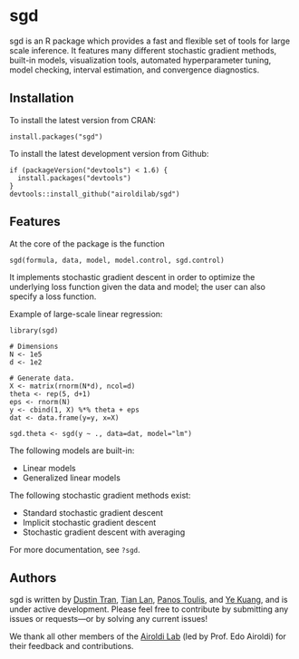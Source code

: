 # sgd

sgd is an R package which provides a fast and flexible set of tools for large
scale inference. It features many different stochastic gradient methods,
built-in models, visualization tools, automated hyperparameter tuning, model
checking, interval estimation, and convergence diagnostics.

## Installation
To install the latest version from CRAN:
```{R}
install.packages("sgd")
```

To install the latest development version from Github:
```{R}
if (packageVersion("devtools") < 1.6) {
  install.packages("devtools")
}
devtools::install_github("airoldilab/sgd")
```

## Features
At the core of the package is the function
```{R}
sgd(formula, data, model, model.control, sgd.control)
```
It implements stochastic gradient descent in order to optimize the underlying
loss function given the data and model; the user can also specify a loss function.

Example of large-scale linear regression:
```{R}
library(sgd)

# Dimensions
N <- 1e5
d <- 1e2

# Generate data.
X <- matrix(rnorm(N*d), ncol=d)
theta <- rep(5, d+1)
eps <- rnorm(N)
y <- cbind(1, X) %*% theta + eps
dat <- data.frame(y=y, x=X)

sgd.theta <- sgd(y ~ ., data=dat, model="lm")
```

The following models are built-in:
* Linear models
* Generalized linear models

The following stochastic gradient methods exist:
* Standard stochastic gradient descent
* Implicit stochastic gradient descent
* Stochastic gradient descent with averaging

For more documentation, see `?sgd`.

## Authors
sgd is written by [Dustin Tran](http://dustintran.com), [Tian
Lan](mailto:tianlan@g.harvard.edu), [Panos
Toulis](http://www.people.fas.harvard.edu/~ptoulis), and [Ye
Kuang](mailto:yekuang@g.harvard.edu), and is under active development. Please
feel free to contribute by submitting any issues or requests—or by solving any
current issues!

We thank all other members of the [Airoldi Lab](http://applied.stat.harvard.edu)
(led by Prof. Edo Airoldi) for their feedback and contributions.
